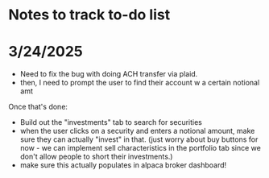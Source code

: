 # Notes to track to-do list

# 3/24/2025
* Need to fix the bug with doing ACH transfer via plaid.
* then, I need to prompt the user to find their account w a certain notional amt

Once that's done:
* Build out the "investments" tab to search for securities
* when the user clicks on a security and enters a notional amount, make sure they can actually "invest" in that. (just worry about buy buttons for now - we can implement sell characteristics in the portfolio tab since we don't allow people to short their investments.)
* make sure this actually populates in alpaca broker dashboard!
